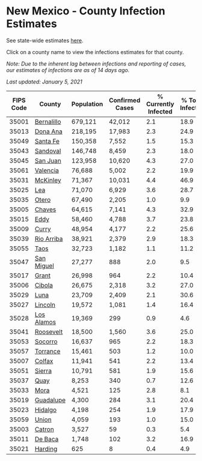 # New Mexico - County Infection Estimates

See state-wide estimates [here](/infections/us-nm).

Click on a county name to view the infections estimates for that county.

*Note: Due to the inherent lag between infections and reporting of cases, our estimates of infections are as of 14 days ago.*

*Last updated: January 5, 2021*

|   FIPS Code |                   County |   Population |   Confirmed Cases |   % Currently Infected |   % Total Infected |
|-------------|--------------------------|--------------|-------------------|------------------------|--------------------|
|       35001 | [Bernalillo](bernalillo) |      679,121 |            42,012 |                    2.1 |               18.9 |
|       35013 |     [Dona Ana](dona-ana) |      218,195 |            17,983 |                    2.3 |               24.9 |
|       35049 |     [Santa Fe](santa-fe) |      150,358 |             7,552 |                    1.5 |               15.3 |
|       35043 |     [Sandoval](sandoval) |      146,748 |             8,459 |                    2.3 |               18.0 |
|       35045 |     [San Juan](san-juan) |      123,958 |            10,620 |                    4.3 |               27.0 |
|       35061 |     [Valencia](valencia) |       76,688 |             5,002 |                    2.2 |               19.9 |
|       35031 |     [McKinley](mckinley) |       71,367 |            10,031 |                    4.4 |               46.9 |
|       35025 |               [Lea](lea) |       71,070 |             6,929 |                    3.6 |               28.7 |
|       35035 |           [Otero](otero) |       67,490 |             2,205 |                    1.0 |                9.9 |
|       35005 |         [Chaves](chaves) |       64,615 |             7,141 |                    4.3 |               32.9 |
|       35015 |             [Eddy](eddy) |       58,460 |             4,788 |                    3.7 |               23.8 |
|       35009 |           [Curry](curry) |       48,954 |             4,177 |                    2.2 |               25.6 |
|       35039 | [Rio Arriba](rio-arriba) |       38,921 |             2,379 |                    2.9 |               18.3 |
|       35055 |             [Taos](taos) |       32,723 |             1,182 |                    1.1 |               11.2 |
|       35047 | [San Miguel](san-miguel) |       27,277 |               888 |                    2.0 |                9.5 |
|       35017 |           [Grant](grant) |       26,998 |               964 |                    2.2 |               10.4 |
|       35006 |         [Cibola](cibola) |       26,675 |             2,318 |                    3.2 |               27.0 |
|       35029 |             [Luna](luna) |       23,709 |             2,409 |                    2.1 |               30.6 |
|       35027 |       [Lincoln](lincoln) |       19,572 |             1,081 |                    1.4 |               16.4 |
|       35028 | [Los Alamos](los-alamos) |       19,369 |               299 |                    0.9 |                4.6 |
|       35041 |   [Roosevelt](roosevelt) |       18,500 |             1,560 |                    3.6 |               25.0 |
|       35053 |       [Socorro](socorro) |       16,637 |               965 |                    2.2 |               18.3 |
|       35057 |     [Torrance](torrance) |       15,461 |               503 |                    1.2 |               10.0 |
|       35007 |         [Colfax](colfax) |       11,941 |               541 |                    2.2 |               13.4 |
|       35051 |         [Sierra](sierra) |       10,791 |               581 |                    1.9 |               15.6 |
|       35037 |             [Quay](quay) |        8,253 |               340 |                    0.7 |               12.6 |
|       35033 |             [Mora](mora) |        4,521 |               125 |                    2.8 |                8.1 |
|       35019 |   [Guadalupe](guadalupe) |        4,300 |               284 |                    3.1 |               20.4 |
|       35023 |       [Hidalgo](hidalgo) |        4,198 |               254 |                    1.9 |               17.9 |
|       35059 |           [Union](union) |        4,059 |               193 |                    1.0 |               15.0 |
|       35003 |         [Catron](catron) |        3,527 |                59 |                    0.3 |                5.4 |
|       35011 |       [De Baca](de-baca) |        1,748 |               102 |                    3.2 |               16.9 |
|       35021 |       [Harding](harding) |          625 |                 8 |                    0.4 |                4.9 |